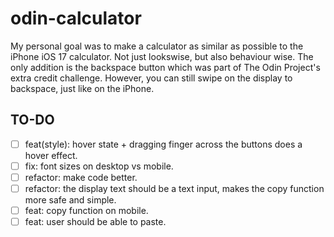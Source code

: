 # odin-calculator

My personal goal was to make a calculator as similar as possible to the iPhone iOS 17 calculator. Not just lookswise, but also behaviour wise. The only addition is the backspace button which was part of The Odin Project's extra credit challenge. However, you can still swipe on the display to backspace, just like on the iPhone.

## TO-DO

- [ ] feat(style): hover state + dragging finger across the buttons does a hover effect.
- [ ] fix: font sizes on desktop vs mobile.
- [ ] refactor: make code better.
- [ ] refactor: the display text should be a text input, makes the copy function more safe and simple.
- [ ] feat: copy function on mobile.
- [ ] feat: user should be able to paste.
